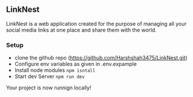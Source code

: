 ## LinkNest
LinkNest is a web application created for the purpose of managing all your social media links at one place and share them with the world.

### Setup
- clone the github repo (https://github.com/Harshshah3475/LinkNest.git)
- Configure env variables as given in .env.expample
- Install node modules `npm isntall`
- Start dev Server `npm run dev`

Your project is now runnign locally!